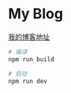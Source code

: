 # My Blog

[我的博客地址](https://122177638.github.io/my-blog/)

```bash
# 编译
npm run build

# 启动
npm run dev
```
